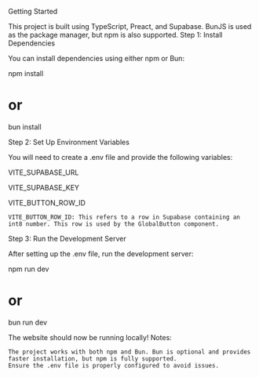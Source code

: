 Getting Started

This project is built using TypeScript, Preact, and Supabase. BunJS is used as the package manager, but npm is also supported.
Step 1: Install Dependencies

You can install dependencies using either npm or Bun:

npm install 
# or
bun install 

Step 2: Set Up Environment Variables

You will need to create a .env file and provide the following variables:

VITE_SUPABASE_URL

VITE_SUPABASE_KEY

VITE_BUTTON_ROW_ID

    VITE_BUTTON_ROW_ID: This refers to a row in Supabase containing an int8 number. This row is used by the GlobalButton component.

Step 3: Run the Development Server

After setting up the .env file, run the development server:

npm run dev 
# or
bun run dev

The website should now be running locally!
Notes:

    The project works with both npm and Bun. Bun is optional and provides faster installation, but npm is fully supported.
    Ensure the .env file is properly configured to avoid issues.
